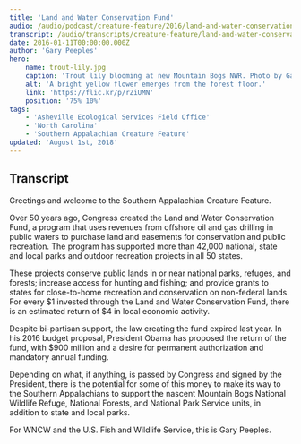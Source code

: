 ```yaml
---
title: 'Land and Water Conservation Fund'
audio: /audio/podcast/creature-feature/2016/land-and-water-conservation-fund.mp3
transcript: /audio/transcripts/creature-feature/land-and-water-conservation-fund.pdf
date: 2016-01-11T00:00:00.000Z
author: 'Gary Peeples'
hero:
    name: trout-lily.jpg
    caption: 'Trout lily blooming at new Mountain Bogs NWR. Photo by Gary Peeples, USFWS.'
    alt: 'A bright yellow flower emerges from the forest floor.'
    link: 'https://flic.kr/p/rZiUMN'
    position: '75% 10%'
tags:
    - 'Asheville Ecological Services Field Office'
    - 'North Carolina'
    - 'Southern Appalachian Creature Feature'
updated: 'August 1st, 2018'
---
```


## Transcript

Greetings and welcome to the Southern Appalachian Creature Feature.

Over 50 years ago, Congress created the Land and Water Conservation Fund, a program that uses revenues from offshore oil and gas drilling in public waters to purchase land and easements for conservation and public recreation.  The program has supported more than 42,000 national, state and local parks and outdoor recreation projects in all 50 states.

These projects conserve public lands in or near national parks, refuges, and forests; increase access for hunting and fishing; and provide grants to states for close-to-home recreation and conservation on non-federal lands. For every $1 invested through the Land and Water Conservation Fund, there is an estimated return of $4 in local economic activity.

Despite bi-partisan support, the law creating the fund expired last year. In his 2016 budget proposal, President Obama has proposed the return of the fund, with $900 million and a desire for permanent authorization and mandatory annual funding.

Depending on what, if anything, is passed by Congress and signed by the President, there is the potential for some of this money to make its way to the Southern Appalachians to support the nascent Mountain Bogs National Wildlife Refuge, National Forests, and National Park Service units, in addition to state and local parks.

For WNCW and the U.S. Fish and Wildlife Service, this is Gary Peeples.